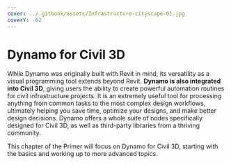 ```yaml
---
cover: ../.gitbook/assets/Infrastructure-cityscape-01.jpg
coverY: -62
---
```


# Dynamo for Civil 3D

While Dynamo was originally built with Revit in mind, its versatility as a visual programming tool extends beyond Revit. **Dynamo is also integrated into Civil 3D**, giving users the ability to create powerful automation routines for civil infrastructure projects. It is an extremely useful tool for processing anything from common tasks to the most complex design workflows, ultimately helping you save time, optimize your designs, and make better design decisions. Dynamo offers a whole suite of nodes specifically designed for Civil 3D, as well as third-party libraries from a thriving community.

This chapter of the Primer will focus on Dynamo for Civil 3D, starting with the basics and working up to more advanced topics.

